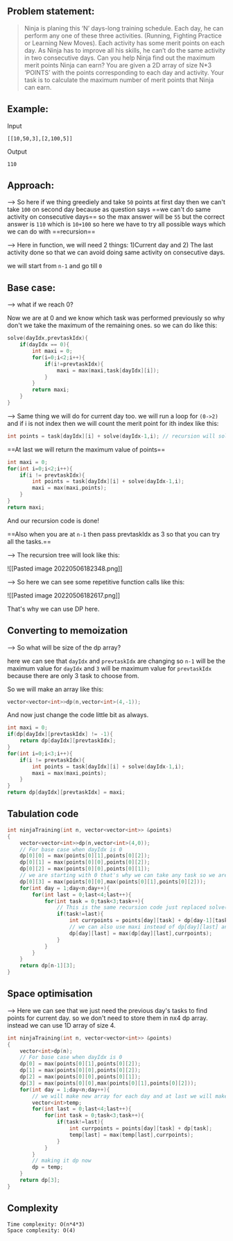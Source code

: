 ## Problem statement:

>Ninja is planing this ‘N’ days-long training schedule. Each day, he can perform any one of these three activities. (Running, Fighting Practice or Learning New Moves). Each activity has some merit points on each day. As Ninja has to improve all his skills, he can’t do the same activity in two consecutive days. Can you help Ninja find out the maximum merit points Ninja can earn?
 You are given a 2D array of size N*3 ‘POINTS’ with the points corresponding to each day and activity. Your task is to calculate the maximum number of merit points that Ninja can earn.


## Example:
 
Input
```
[[10,50,3],[2,100,5]]
```
 
Output
```
110
```
 
## Approach:
--> So here if we thing greediely and take `50` points at first day then we can't take `100` on second day because as question says ==we can't do same activity on consecutive days== so the max answer will be `55` but the correct answer is `110` which is `10+100` so here we have to try all possible ways which we can do with ==recursion==

--> Here in function, we will need 2 things: 1)Current day and 2) The last activity done so that we can avoid doing same activity on consecutive days.

we will start from `n-1` and go till `0`

## Base case:

--> what if we reach 0?

Now we are at 0 and we know which task was performed previously so why don't we take the maximum of the remaining ones.
so we can do like this:

```cpp
solve(dayIdx,prevtaskIdx){
	if(dayIdx == 0){
		int maxi = 0;
		for(i=0;i<2;i++){
			if(i!=prevtaskIdx){
				maxi = max(maxi,task[dayIdx][i]);
			}
		}
		return maxi;
	}		
}
```

--> Same thing we will do for current day too.
we will run a loop for `(0->2)` and if i is not index then we will count the merit point for ith index like this:

```cpp
int points = task[dayIdx][i] + solve(dayIdx-1,i); // recursion will solve the remaining points you just have to pass dayIdx-1 and the taskindex which you currently done.
```

==At last we will return the maximum value of points==

```cpp
int maxi = 0;
for(int i=0;i<2;i++){
	if(i != prevtaskIdx){
		int points = task[dayIdx][i] + solve(dayIdx-1,i);
		maxi = max(maxi,points);
	}
}
return maxi;
```

And our recursion code is done!

==Also when you are at `n-1` then pass prevtaskIdx as 3 so that you can try all the tasks.==

--> The recursion tree will look like this:

![[Pasted image 20220506182348.png]]

--> So here we can see some repetitive function calls like this:

![[Pasted image 20220506182617.png]]

That's why we can use DP here.

## Converting to memoization

--> So what will be size of the dp array?

here we can see that `dayIdx` and `prevtaskIdx` are changing so `n-1` will be the maximum value for `dayIdx` and `3` will be maximum value for `prevtaskIdx` because there are only 3 task to choose from.

So we will make an array like this:

```cpp
vector<vector<int>>dp(n,vector<int>(4,-1));
```

And now just change the code little bit as always.

```cpp
int maxi = 0;
if(dp[dayIdx][prevtaskIdx] != -1){
	return dp[dayIdx][prevtaskIdx];
}
for(int i=0;i<3;i++){
	if(i != prevtaskIdx){
		int points = task[dayIdx][i] + solve(dayIdx-1,i);
		maxi = max(maxi,points);
	}
}
return dp[dayIdx][prevtaskIdx] = maxi;
```

## Tabulation code

```cpp
int ninjaTraining(int n, vector<vector<int>> &points)
{
    vector<vector<int>>dp(n,vector<int>(4,0));
	// For base case when dayIdx is 0
	dp[0][0] = max(points[0][1],points[0][2]);
	dp[0][1] = max(points[0][0],points[0][2]);
	dp[0][2] = max(points[0][0],points[0][1]);
	// we are starting with 0 that's why we can take any task so we are taking maximum of all
	dp[0][3] = max(points[0][0],max(points[0][1],points[0][2]));
	for(int day = 1;day<n;day++){
		for(int last = 0;last<4;last++){
			for(int task = 0;task<3;task++){
				// This is the same recursion code just replaced solve() with dp[]
				if(task!=last){
					int currpoints = points[day][task] + dp[day-1][task];
					// we can also use maxi instead of dp[day][last] and after completing loop we have to assign dp[day][last] = maxi
					dp[day][last] = max(dp[day][last],currpoints);
				}
			}
		}
	}
	return dp[n-1][3];
}
```

## Space optimisation

--> Here we can see that we just need the previous day's tasks to find points for current day. so we don't need to store them in nx4 dp array. instead we can use 1D array of size 4.

```cpp
int ninjaTraining(int n, vector<vector<int>> &points)
{
    vector<int>dp(n);
	// For base case when dayIdx is 0
	dp[0] = max(points[0][1],points[0][2]);
	dp[1] = max(points[0][0],points[0][2]);
	dp[2] = max(points[0][0],points[0][1]);
	dp[3] = max(points[0][0],max(points[0][1],points[0][2]));
	for(int day = 1;day<n;day++){
		// we will make new array for each day and at last we will make it dp
		vector<int>temp;
		for(int last = 0;last<4;last++){
			for(int task = 0;task<3;task++){
				if(task!=last){
					int currpoints = points[day][task] + dp[task];
					temp[last] = max(temp[last],currpoints);
				}
			}
		}
		// making it dp now
		dp = temp;
	}
	return dp[3];
}
```

## Complexity

```
Time complexity: O(n*4*3)
Space complexity: O(4)
```

